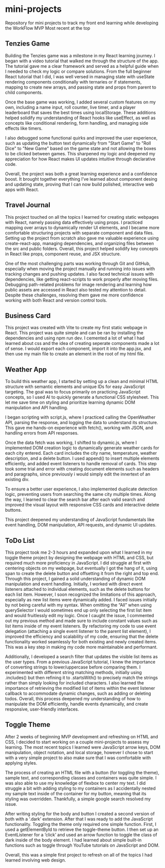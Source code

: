 # mini-projects
Repository for mini projects to track my front end learning while developing the WorkFlow MVP 
Most recent at the top
## Tenzies Game
Building the Tenzies game was a milestone in my React learning journey. I began with a video tutorial that walked me through the structure of the app. The tutorial gave me a clear framework and served as a helpful guide when I needed to check my logic or compare solutions. From the full beginner React tutorial that I did, I was well versed in managing state with useState rendering components conditionally with ternaries or if statements, mapping to create new arrays, and passing state and props from parent to child components.  

Once the base game was working, I added several custom features on my own, including a name input, roll counter, live timer, and a player leaderboard that saves the best times using localStorage. These additions helped solidify my understanding of React hooks like useEffect, as well as concepts like conditional rendering, form handling, and managing side effects like timers.

I also debugged some functional quirks and improved the user experience, such as updating the button text dynamically from "Start Game" to "Roll Dice" to "New Game" based on the game state and not allowing the boxes to be clicked between games. This sharpened my logic and deepened my appreciation for how React makes UI updates intuitive through declarative code.

Overall, the project was both a great learning experience and a confidence boost. It brought together everything I’ve learned about component desing and updating state, proving that I can now build polished, interactive web apps with React.
## Travel Journal
This project touched on all the topics I learned for creating static webpages with React, namely passing data effectively using props. I practiced mapping over arrays to dynamically render UI elements, and I became more comfortable structuring projects with separate component and data files. Setting up the project from scratch also gave me valuable experience using create-react-app, managing dependencies, and organizing files between the src and public folders. Overall, this project helped solidify key concepts in React like props, component reuse, and JSX structure.

One of the most challenging parts was working through Git and GitHub, especially when moving the project manually and running into issues with tracking changes and pushing updates. I also faced technical issues with dependencies, like getting react-scripts to work properly after moving files. Debugging path-related problems for image rendering and learning how public assets are accessed in React also tested my attention to detail. Despite these challenges, resolving them gave me more confidence working with both React and version control tools.
## Business Card
This project was created with Vite to create my first static webpage in React. This project was quite simple and can be ran by installing the dependencies and using npm run dev. I cemented a lot of what I had learned about css and the idea of creating seperate components made a lot of sense. I would export each component, import it into the app.jsx, and then use my main file to create an element in the root of my html file. 
## Weather App
To build this weather app, I started by setting up a clean and minimal HTML structure with semantic elements and unique IDs for easy JavaScript targeting. The goal was to focus primarily on practicing JavaScript concepts, so I used AI to quickly generate a functional CSS stylesheet. This let me save time on styling and prioritize learning dynamic DOM manipulation and API handling.

I began scripting with script.js, where I practiced calling the OpenWeather API, parsing the response, and logging the data to understand its structure. This gave me hands-on experience with fetch(), working with JSON, and handling errors from API responses.

Once the data fetch was working, I shifted to dynamic.js, where I implemented DOM creation logic to dynamically generate weather cards for each city entered. Each card includes the city name, temperature, weather description, and a delete button. I used append() to insert multiple elements efficiently, and added event listeners to handle removal of cards. This step took some trial and error with creating document elements such as headers and paragraphs, since previously i would simply edit the innertext of an existing div.

To ensure a better user experience, I also implemented duplicate detection logic, preventing users from searching the same city multiple times. Along the way, I learned to clear the search bar after each valid search and improved the visual layout with responsive CSS cards and interactive delete buttons.

This project deepened my understanding of JavaScript fundamentals like event handling, DOM manipulation, API requests, and dynamic UI updates.
## ToDo List
This project took me 2-3 hours and expanded upon what I learned in my toggle theme project by designing the webpage with HTML and CSS, but required much more proficiency in JavaScript. I did struggle at first with centering objects on my webpage, but eventually I got the hang of it, using span to create the delete button and offsetting it from the right and top end. Through this project, I gained a solid understanding of dynamic DOM manipulation and event handling. Initially, I worked with direct event listeners attached to individual elements, such as the delete buttons for each list item. However, I soon recognized the limitations of this approach, especially as new list items were dynamically added. I faced issues initially by not being careful with my syntax. When omitting the “All” when using querySelector I would sometimes end up only selecting the first list item and would fruitlessly edit my logic. Once I caught the issue, I commented out my previous method and made sure to include constant values such as list items inside of my event listeners. By refactoring my code to use event delegation (attaching a single event listener to the parent list element), I improved the efficiency and scalability of my code, ensuring that the delete functionality worked seamlessly for both existing and newly created items. This was a key step in making my code more maintainable and performant.

Additionally, I developed a search filter that updates the visible list items as the user types. From a previous JavaScript tutorial, I knew the importance of converting strings to lower/uppercase before comparing them. I experimented with different string matching methods, initially using .includes() but then refining it to .startsWith() to precisely match the strings rather than simply looking for included characters. I also learned the importance of retrieving the modified list of items within the event listener callback to accommodate dynamic changes, such as adding or deleting todos. Overall, this process deepened my understanding of how to manipulate the DOM efficiently, handle events dynamically, and create responsive, user-friendly interfaces.
## Toggle Theme
After 2 weeks of beginning MVP development and refreshing on HTML and CSS, I decided to start working on a couple mini-projects to assess my learning. The most recent topics I learned were JavaScript arrow keys, DOM manipulation, object notation, and local storage, however I chose to start with a very simple project to also make sure that I was comfortable with applying styles.

The process of creating an HTML file with a button (for toggling the theme), sample text, and corresponding classes and containers was quite simple. I was also able to use my knowledge of flexbox to center my text. I did struggle a bit with adding styling to my containers as I accidentally nested my sample text inside of the container for my button, meaning that its styling was overridden. Thankfully, a simple google search resolved my issue. 

After writing styling for the body and button I created a second version of both with a ‘.dark’ extension.  After that I was ready to add the JavaScript functionality. Toggling the theme only required one simple function. First, I used a getElementById to retrieve the toggle-theme button. I then set up an EventListener for a ‘click’ and used an arrow function to toggle the class of dark inside of the body element. I had learned about simple built-in functions such as toggle through YouTube tutorials on JavaScript and DOM.

Overall, this was a simple first project to refresh on all of the topics I had learned involving web design.
